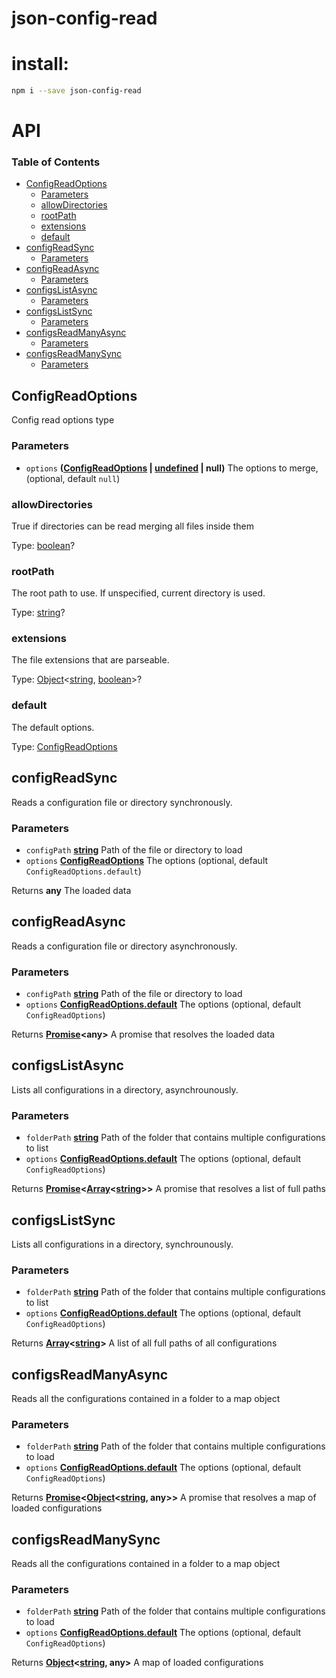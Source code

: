 # json-config-read

# install:

```sh
npm i --save json-config-read
```

# API

<!-- Generated by documentation.js. Update this documentation by updating the source code. -->

### Table of Contents

-   [ConfigReadOptions](#configreadoptions)
    -   [Parameters](#parameters)
    -   [allowDirectories](#allowdirectories)
    -   [rootPath](#rootpath)
    -   [extensions](#extensions)
    -   [default](#default)
-   [configReadSync](#configreadsync)
    -   [Parameters](#parameters-1)
-   [configReadAsync](#configreadasync)
    -   [Parameters](#parameters-2)
-   [configsListAsync](#configslistasync)
    -   [Parameters](#parameters-3)
-   [configsListSync](#configslistsync)
    -   [Parameters](#parameters-4)
-   [configsReadManyAsync](#configsreadmanyasync)
    -   [Parameters](#parameters-5)
-   [configsReadManySync](#configsreadmanysync)
    -   [Parameters](#parameters-6)

## ConfigReadOptions

Config read options type

### Parameters

-   `options` **([ConfigReadOptions](#configreadoptions) \| [undefined](https://developer.mozilla.org/docs/Web/JavaScript/Reference/Global_Objects/undefined) | null)** The options to merge, (optional, default `null`)

### allowDirectories

True if directories can be read merging all files inside them

Type: [boolean](https://developer.mozilla.org/docs/Web/JavaScript/Reference/Global_Objects/Boolean)?

### rootPath

The root path to use. If unspecified, current directory is used.

Type: [string](https://developer.mozilla.org/docs/Web/JavaScript/Reference/Global_Objects/String)?

### extensions

The file extensions that are parseable.

Type: [Object](https://developer.mozilla.org/docs/Web/JavaScript/Reference/Global_Objects/Object)&lt;[string](https://developer.mozilla.org/docs/Web/JavaScript/Reference/Global_Objects/String), [boolean](https://developer.mozilla.org/docs/Web/JavaScript/Reference/Global_Objects/Boolean)>?

### default

The default options.

Type: [ConfigReadOptions](#configreadoptions)

## configReadSync

Reads a configuration file or directory synchronously.

### Parameters

-   `configPath` **[string](https://developer.mozilla.org/docs/Web/JavaScript/Reference/Global_Objects/String)** Path of the file or directory to load
-   `options` **[ConfigReadOptions](#configreadoptions)** The options (optional, default `ConfigReadOptions.default`)

Returns **any** The loaded data

## configReadAsync

Reads a configuration file or directory asynchronously.

### Parameters

-   `configPath` **[string](https://developer.mozilla.org/docs/Web/JavaScript/Reference/Global_Objects/String)** Path of the file or directory to load
-   `options` **[ConfigReadOptions.default](#configreadoptionsdefault)** The options (optional, default `ConfigReadOptions`)

Returns **[Promise](https://developer.mozilla.org/docs/Web/JavaScript/Reference/Global_Objects/Promise)&lt;any>** A promise that resolves the loaded data

## configsListAsync

Lists all configurations in a directory, asynchrounously.

### Parameters

-   `folderPath` **[string](https://developer.mozilla.org/docs/Web/JavaScript/Reference/Global_Objects/String)** Path of the folder that contains multiple configurations to list
-   `options` **[ConfigReadOptions.default](#configreadoptionsdefault)** The options (optional, default `ConfigReadOptions`)

Returns **[Promise](https://developer.mozilla.org/docs/Web/JavaScript/Reference/Global_Objects/Promise)&lt;[Array](https://developer.mozilla.org/docs/Web/JavaScript/Reference/Global_Objects/Array)&lt;[string](https://developer.mozilla.org/docs/Web/JavaScript/Reference/Global_Objects/String)>>** A promise that resolves a list of full paths

## configsListSync

Lists all configurations in a directory, synchrounously.

### Parameters

-   `folderPath` **[string](https://developer.mozilla.org/docs/Web/JavaScript/Reference/Global_Objects/String)** Path of the folder that contains multiple configurations to list
-   `options` **[ConfigReadOptions.default](#configreadoptionsdefault)** The options (optional, default `ConfigReadOptions`)

Returns **[Array](https://developer.mozilla.org/docs/Web/JavaScript/Reference/Global_Objects/Array)&lt;[string](https://developer.mozilla.org/docs/Web/JavaScript/Reference/Global_Objects/String)>** A list of all full paths of all configurations

## configsReadManyAsync

Reads all the configurations contained in a folder to a map object

### Parameters

-   `folderPath` **[string](https://developer.mozilla.org/docs/Web/JavaScript/Reference/Global_Objects/String)** Path of the folder that contains multiple configurations to load
-   `options` **[ConfigReadOptions.default](#configreadoptionsdefault)** The options (optional, default `ConfigReadOptions`)

Returns **[Promise](https://developer.mozilla.org/docs/Web/JavaScript/Reference/Global_Objects/Promise)&lt;[Object](https://developer.mozilla.org/docs/Web/JavaScript/Reference/Global_Objects/Object)&lt;[string](https://developer.mozilla.org/docs/Web/JavaScript/Reference/Global_Objects/String), any>>** A promise that resolves a map of loaded configurations

## configsReadManySync

Reads all the configurations contained in a folder to a map object

### Parameters

-   `folderPath` **[string](https://developer.mozilla.org/docs/Web/JavaScript/Reference/Global_Objects/String)** Path of the folder that contains multiple configurations to load
-   `options` **[ConfigReadOptions.default](#configreadoptionsdefault)** The options (optional, default `ConfigReadOptions`)

Returns **[Object](https://developer.mozilla.org/docs/Web/JavaScript/Reference/Global_Objects/Object)&lt;[string](https://developer.mozilla.org/docs/Web/JavaScript/Reference/Global_Objects/String), any>** A map of loaded configurations
